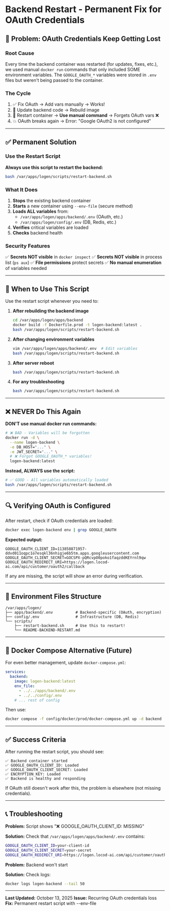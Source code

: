 # Backend Restart - Permanent Fix for OAuth Credentials

## 🐛 Problem: OAuth Credentials Keep Getting Lost

### Root Cause
Every time the backend container was restarted (for updates, fixes, etc.), we used manual `docker run` commands that only included SOME environment variables. The `GOOGLE_OAUTH_*` variables were stored in `.env` files but weren't being passed to the container.

### The Cycle
1. ✅ Fix OAuth → Add vars manually → Works!
2. 🔧 Update backend code → Rebuild image
3. 🔄 Restart container → **Use manual command** → Forgets OAuth vars ❌
4. 💥 OAuth breaks again → Error: "Google OAuth2 is not configured"

---

## ✅ Permanent Solution

### Use the Restart Script

**Always use this script to restart the backend:**

```bash
bash /var/apps/logen/scripts/restart-backend.sh
```

### What It Does

1. **Stops** the existing backend container
2. **Starts** a new container using `--env-file` (secure method)
3. **Loads ALL variables** from:
   - `/var/apps/logen/apps/backend/.env` (OAuth, etc.)
   - `/var/apps/logen/config/.env` (DB, Redis, etc.)
4. **Verifies** critical variables are loaded
5. **Checks** backend health

### Security Features

✅ **Secrets NOT visible** in `docker inspect`
✅ **Secrets NOT visible** in process list (`ps aux`)
✅ **File permissions** protect secrets
✅ **No manual enumeration** of variables needed

---

## 🚀 When to Use This Script

Use the restart script whenever you need to:

1. **After rebuilding the backend image**
   ```bash
   cd /var/apps/logen/apps/backend
   docker build -f Dockerfile.prod -t logen-backend:latest .
   bash /var/apps/logen/scripts/restart-backend.sh
   ```

2. **After changing environment variables**
   ```bash
   vim /var/apps/logen/apps/backend/.env  # Edit variables
   bash /var/apps/logen/scripts/restart-backend.sh
   ```

3. **After server reboot**
   ```bash
   bash /var/apps/logen/scripts/restart-backend.sh
   ```

4. **For any troubleshooting**
   ```bash
   bash /var/apps/logen/scripts/restart-backend.sh
   ```

---

## ❌ NEVER Do This Again

**DON'T use manual docker run commands:**

```bash
# ❌ BAD - Variables will be forgotten
docker run -d \
  --name logen-backend \
  -e DB_HOST="..." \
  -e JWT_SECRET="..." \
  # ❌ Forgot GOOGLE_OAUTH_* variables!
  logen-backend:latest
```

**Instead, ALWAYS use the script:**

```bash
# ✅ GOOD - All variables automatically loaded
bash /var/apps/logen/scripts/restart-backend.sh
```

---

## 🔍 Verifying OAuth is Configured

After restart, check if OAuth credentials are loaded:

```bash
docker exec logen-backend env | grep GOOGLE_OAUTH
```

**Expected output:**
```
GOOGLE_OAUTH_CLIENT_ID=113858871957-ddvd011oqpc1o7esqkl36nhigje6b5tm.apps.googleusercontent.com
GOOGLE_OAUTH_CLIENT_SECRET=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
GOOGLE_OAUTH_REDIRECT_URI=https://logen.locod-ai.com/api/customer/oauth2/callback
```

If any are missing, the script will show an error during verification.

---

## 📝 Environment Files Structure

```
/var/apps/logen/
├── apps/backend/.env          # Backend-specific (OAuth, encryption)
├── config/.env                # Infrastructure (DB, Redis)
└── scripts/
    ├── restart-backend.sh     # Use this to restart!
    └── README-BACKEND-RESTART.md
```

---

## 🔧 Docker Compose Alternative (Future)

For even better management, update `docker-compose.yml`:

```yaml
services:
  backend:
    image: logen-backend:latest
    env_file:
      - ../../apps/backend/.env
      - ../../config/.env
    # ... rest of config
```

Then use:
```bash
docker compose -f config/docker/prod/docker-compose.yml up -d backend
```

---

## ✅ Success Criteria

After running the restart script, you should see:

```
✅ Backend container started
✅ GOOGLE_OAUTH_CLIENT_ID: Loaded
✅ GOOGLE_OAUTH_CLIENT_SECRET: Loaded
✅ ENCRYPTION_KEY: Loaded
✅ Backend is healthy and responding
```

If OAuth still doesn't work after this, the problem is elsewhere (not missing credentials).

---

## 📞 Troubleshooting

**Problem:** Script shows "❌ GOOGLE_OAUTH_CLIENT_ID: MISSING"

**Solution:** Check that `/var/apps/logen/apps/backend/.env` contains:
```bash
GOOGLE_OAUTH_CLIENT_ID=your-client-id
GOOGLE_OAUTH_CLIENT_SECRET=your-secret
GOOGLE_OAUTH_REDIRECT_URI=https://logen.locod-ai.com/api/customer/oauth2/callback
```

**Problem:** Backend won't start

**Solution:** Check logs:
```bash
docker logs logen-backend --tail 50
```

---

**Last Updated:** October 13, 2025
**Issue:** Recurring OAuth credentials loss
**Fix:** Permanent restart script with --env-file
